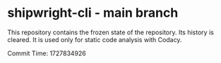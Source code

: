 # shipwright-cli - main branch

This repository contains the frozen state of the repository.
Its history is cleared. It is used only for static code
analysis with Codacy.

Commit Time: 1727834926